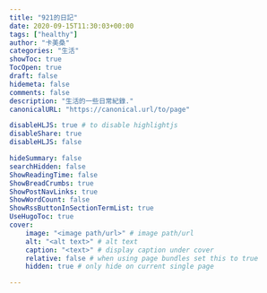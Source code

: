 ```yaml
---
title: "921的日記"
date: 2020-09-15T11:30:03+00:00
tags: ["healthy"]
author: "卡美桑"
categories: "生活"
showToc: true
TocOpen: true
draft: false
hidemeta: false
comments: false
description: "生活的一些日常紀錄."
canonicalURL: "https://canonical.url/to/page"

disableHLJS: true # to disable highlightjs
disableShare: true
disableHLJS: false

hideSummary: false
searchHidden: false
ShowReadingTime: false
ShowBreadCrumbs: true
ShowPostNavLinks: true
ShowWordCount: false
ShowRssButtonInSectionTermList: true
UseHugoToc: true
cover:
    image: "<image path/url>" # image path/url
    alt: "<alt text>" # alt text
    caption: "<text>" # display caption under cover
    relative: false # when using page bundles set this to true
    hidden: true # only hide on current single page

---
```


